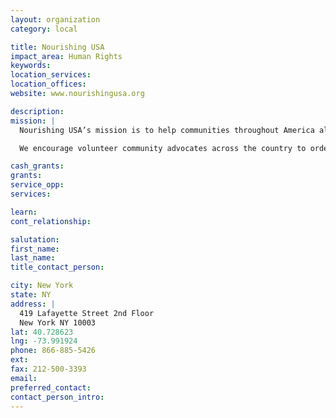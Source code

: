```yaml
---
layout: organization
category: local

title: Nourishing USA
impact_area: Human Rights
keywords: 
location_services: 
location_offices: 
website: www.nourishingusa.org

description: 
mission: |
  Nourishing USA’s mission is to help communities throughout America alleviate the strong correlation between low-income status and poor dietary health. We provide Anti-Hunger Advocacy Kits which take community groups, step-by-step, through the process of providing nutritious meals within their own communities. Anyone is welcome regardless of age, gender, race, financial qualifications, or religious beliefs.

  We encourage volunteer community advocates across the country to order a Anti-Hunger Advocacy Kit and start their own Nourishing food program, by Growing, Gathering, and Giving. With a wide spread network of volunteers and community advocates all across the nation, we can be Americans Nourishing Americans.

cash_grants: 
grants: 
service_opp: 
services: 

learn: 
cont_relationship: 

salutation: 
first_name: 
last_name: 
title_contact_person: 

city: New York
state: NY
address: |
  419 Lafayette Street 2nd Floor    
  New York NY 10003
lat: 40.728623
lng: -73.991924
phone: 866-885-5426
ext: 
fax: 212-500-3393
email: 
preferred_contact: 
contact_person_intro: 
---
```

